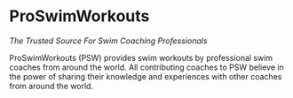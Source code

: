 # ProSwimWorkouts

_The Trusted Source For Swim Coaching Professionals_

ProSwimWorkouts (PSW) provides swim workouts by professional swim coaches from around the world. All contributing coaches to PSW believe in the power of sharing their knowledge and experiences with other coaches from around the world.

